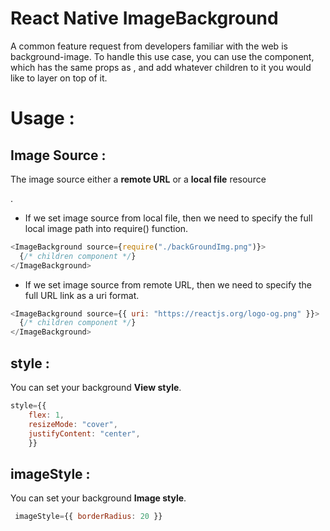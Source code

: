 # React Native ImageBackground

A common feature request from developers familiar with the web is background-image. To handle this use case, you can use the <ImageBackground> component, which has the same props as <Image>, and add whatever children to it you would like to layer on top of it.

# Usage :

## Image Source :

The image source either a <b>remote URL</b> or a <b>local file</b> resource</p>.

- If we set image source from local file, then we need to specify the full local image path into require() function.

```js
<ImageBackground source={require("./backGroundImg.png")}>
  {/* children component */}
</ImageBackground>
```

- If we set image source from remote URL, then we need to specify the full URL link as a uri format.

```js
<ImageBackground source={{ uri: "https://reactjs.org/logo-og.png" }}>
  {/* children component */}
</ImageBackground>
```

## style :

You can set your background <b>View style</b>.

```js
style={{
    flex: 1,
    resizeMode: "cover",
    justifyContent: "center",
    }}
```

## imageStyle :

You can set your background <b>Image style</b>.

```js
 imageStyle={{ borderRadius: 20 }}
```
